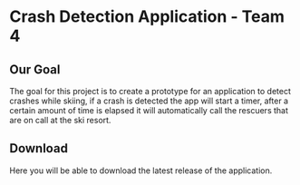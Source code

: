 # Crash Detection Application - Team 4

## Our Goal
The goal for this project is to create a prototype for an application to detect crashes while skiing, if a crash is detected the app will start a timer, after a certain amount of time is elapsed it will automatically call the rescuers that are on call at the ski resort.
## Download
Here you will be able to download the latest release of the application.
